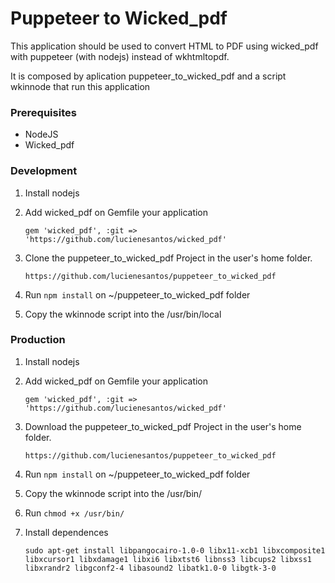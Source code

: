 # Puppeteer to Wicked_pdf

This application should be used to convert HTML to PDF using wicked_pdf with puppeteer (with nodejs) instead of wkhtmltopdf.

 It is composed by aplication puppeteer_to_wicked_pdf and a script wkinnode that run this application

### Prerequisites


 * NodeJS 
 * Wicked_pdf

### Development

1. Install nodejs

2. Add wicked_pdf on Gemfile your application
   ```
   gem 'wicked_pdf', :git => 'https://github.com/lucienesantos/wicked_pdf'
   ```
3. Clone the puppeteer_to_wicked_pdf Project in the user's home folder.

   ```
   https://github.com/lucienesantos/puppeteer_to_wicked_pdf
   ``` 
4. Run `npm install` on ~/puppeteer_to_wicked_pdf folder

5. Copy the wkinnode script into the /usr/bin/local

 
 
 ### Production

1. Install nodejs

2. Add wicked_pdf on Gemfile your application
   ```
   gem 'wicked_pdf', :git => 'https://github.com/lucienesantos/wicked_pdf'
   ```
3. Download the puppeteer_to_wicked_pdf Project in the user's home folder.

   ```
   https://github.com/lucienesantos/puppeteer_to_wicked_pdf
   ``` 
4. Run `npm install` on ~/puppeteer_to_wicked_pdf folder

5. Copy the wkinnode script into the /usr/bin/

6. Run `chmod +x /usr/bin/`

7. Install dependences
   ```
   sudo apt-get install libpangocairo-1.0-0 libx11-xcb1 libxcomposite1 libxcursor1 libxdamage1 libxi6 libxtst6 libnss3 libcups2 libxss1 libxrandr2 libgconf2-4 libasound2 libatk1.0-0 libgtk-3-0
   ```
   
   
   
   


